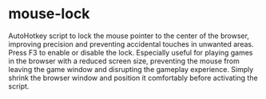 # mouse-lock
AutoHotkey script to lock the mouse pointer to the center of the browser, improving precision and preventing accidental touches in unwanted areas. Press F3 to enable or disable the lock.
Especially useful for playing games in the browser with a reduced screen size, preventing the mouse from leaving the game window and disrupting the gameplay experience.
Simply shrink the browser window and position it comfortably before activating the script.
